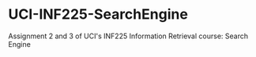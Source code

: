 # UCI-INF225-SearchEngine
Assignment 2 and 3 of UCI's INF225 Information Retrieval course: Search Engine
